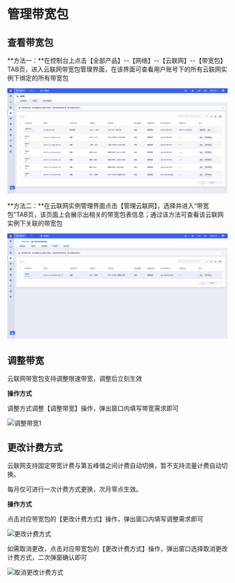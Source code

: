# 管理带宽包

## 查看带宽包

**方法一：**在控制台上点击【全部产品】--【网络】--【云联网】--【带宽包】TAB页，进入云联网带宽包管理界面，在该界面可查看用户账号下的所有云联网实例下绑定的所有带宽包

![查看带宽包A](images/查看带宽包A.png)



**方法二：**在云联网实例管理界面点击【管理云联网】，选择并进入“带宽包”TAB页，该页面上会展示出相关的带宽包表信息；通过该方法可查看该云联网实例下关联的带宽包

![查看带宽包B](images/查看带宽包B.jpg)

## 调整带宽

云联网带宽包支持调整限速带宽，调整后立刻生效

**操作方式**

调整方式调整【调整带宽】操作，弹出窗口内填写带宽需求即可

![调整带宽1](ugn/images/调整带宽1.png)

## 更改计费方式

云联网支持固定带宽计费与第五峰值之间计费自动切换，暂不支持流量计费自动切换。 

每月仅可进行一次计费方式更换，次月零点生效。 

**操作方式**

点击对应带宽包的【更改计费方式】操作，弹出窗口内填写调整需求即可

![更改计费方式](ugn/images/更改计费方式.png)

如需取消更改，点击对应带宽包的【更改计费方式】操作，弹出窗口选择取消更改计费方式，二次弹窗确认即可

![取消更改计费方式](ugn/images/取消更改计费方式.png)

